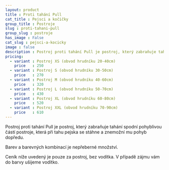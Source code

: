 ```yaml
---
layout: product
title : Proti tahání Pull
cat_title : Pejsci a kočičky
group_title : Postroje
slug : proti-tahani-pull
group_slug : postroje
has_image : False
cat_slug : pejsci-a-kocicky
image : false
description : Postroj proti tahání Pull je postroj, který zabraňuje tahání spodní pohyblivou částí postroje, která při tahu pejska se stáhne a znemožní mu pohyb dopředu.
pricing:
  - variant : Postroj XS (obvod hrudníku 20-40cm)
    price   : 250
  - variant : Postroj S (obvod hrudníku 30-50cm)
    price   : 270
  - variant : Postroj M (obvod hrudníku 40-60cm)
    price   : 320
  - variant : Postroj L (obvod hrudníku 50-70cm)
    price   : 430
  - variant : Postroj XL (obvod hrudníku 60-80cm)
    price   : 520
  - variant : Postroj XXL (obvod hrudníku 70-90cm)
    price   : 610
---
```


Postroj proti tahání Pull je postroj, který zabraňuje tahání spodní pohyblivou částí postroje, která při tahu pejska se stáhne a znemožní mu pohyb dopředu.

Barev a barevných kombinací je nepřeberné množství.

Ceník níže uvedený je pouze za postroj, bez vodítka. V případě zájmu vám do barvy ušijeme vodítko.


